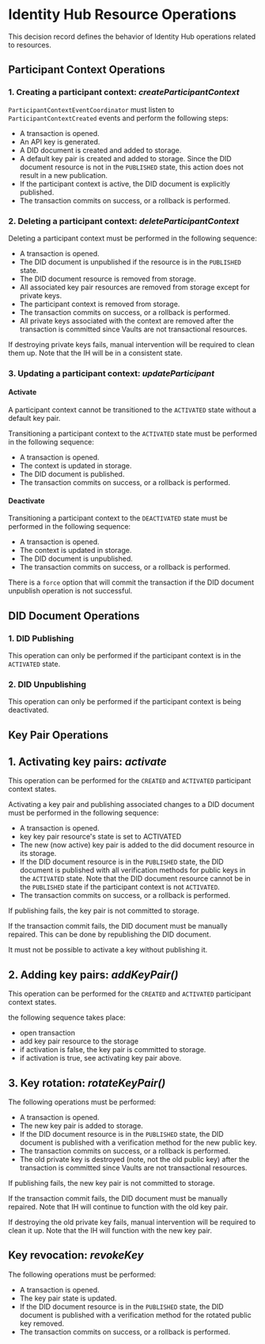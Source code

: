 # Identity Hub Resource Operations

This decision record defines the behavior of Identity Hub operations related to resources.

## Participant Context Operations

### 1. Creating a participant context: *createParticipantContext*

`ParticipantContextEventCoordinator` must listen to `ParticipantContextCreated` events and perform the following steps:

- A transaction is opened.
- An API key is generated.
- A DID document is created and added to storage.
- A default key pair is created and added to storage. Since the DID document resource is not in the `PUBLISHED` state,
  this action does not result in a new publication.
- If the participant context is active, the DID document is explicitly published.
- The transaction commits on success, or a rollback is performed.

### 2. Deleting a participant context: *deleteParticipantContext*

Deleting a participant context must be performed in the following sequence:

- A transaction is opened.
- The DID document is unpublished if the resource is in the `PUBLISHED` state.
- The DID document resource is removed from storage.
- All associated key pair resources are removed from storage except for private keys.
- The participant context is removed from storage.
- The transaction commits on success, or a rollback is performed.
- All private keys associated with the context are removed after the transaction is committed since Vaults are not
  transactional resources.

If destroying private keys fails, manual intervention will be required to clean them up. Note that the IH will be in a
consistent state.

### 3. Updating a participant context: *updateParticipant*

#### Activate

A participant context cannot be transitioned to the `ACTIVATED` state without a default key pair.

Transitioning a participant context to the `ACTIVATED` state must be performed in the following sequence:

- A transaction is opened.
- The context is updated in storage.
- The DID document is published.
- The transaction commits on success, or a rollback is performed.

#### Deactivate

Transitioning a participant context to the `DEACTIVATED` state must be performed in the following sequence:

- A transaction is opened.
- The context is updated in storage.
- The DID document is unpublished.
- The transaction commits on success, or a rollback is performed.

There is a `force` option that will commit the transaction if the DID document unpublish operation is not successful.

## DID Document Operations

### 1. DID Publishing

This operation can only be performed if the participant context is in the `ACTIVATED` state.

### 2. DID Unpublishing

This operation can only be performed if the participant context is being deactivated.

## Key Pair Operations

## 1. Activating key pairs: *activate*

This operation can be performed for the `CREATED` and `ACTIVATED` participant context states.

Activating a key pair and publishing associated changes to a DID document must be performed in the following sequence:

- A transaction is opened.
- key key pair resource's state is set to ACTIVATED
- The new (now active) key pair is added to the did document resource in its storage.
- If the DID document resource is in the `PUBLISHED` state, the DID document is published with all verification methods
  for public keys in the `ACTIVATED` state. Note that the DID document resource cannot be in the `PUBLISHED` state if
  the participant context is not `ACTIVATED`.
- The transaction commits on success, or a rollback is performed.

If publishing fails, the key pair is not committed to storage.

If the transaction commit fails, the DID document must be manually repaired. This can be done by republishing the DID
document.

It must not be possible to activate a key without publishing it.

## 2. Adding key pairs: *addKeyPair()*

This operation can be performed for the `CREATED` and `ACTIVATED` participant context states.

the following sequence takes place:

- open transaction
- add key pair resource to the storage
- if activation is false, the key pair is committed to storage.
- if activation is true, see activating key pair above.

## 3. Key rotation: *rotateKeyPair()*

The following operations must be performed:

- A transaction is opened.
- The new key pair is added to storage.
- If the DID document resource is in the `PUBLISHED` state, the DID document is published with a verification method for
  the new public key.
- The transaction commits on success, or a rollback is performed.
- The old private key is destroyed (note, not the old public key) after the transaction is committed since Vaults are
  not transactional resources.

If publishing fails, the new key pair is not committed to storage.

If the transaction commit fails, the DID document must be manually repaired. Note that IH will continue to function with
the old key pair.

If destroying the old private key fails, manual intervention will be required to clean it up. Note that the IH will
function with the new key pair.

## Key revocation: *revokeKey*

The following operations must be performed:

- A transaction is opened.
- The key pair state is updated.
- If the DID document resource is in the `PUBLISHED` state, the DID document is published with a verification method for
  the rotated public key removed.
- The transaction commits on success, or a rollback is performed.
